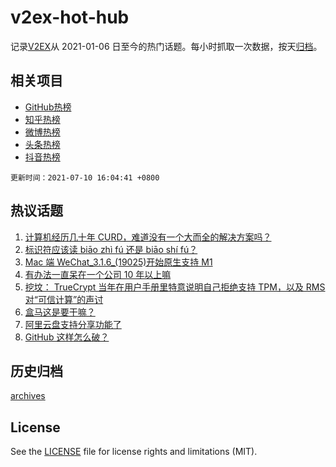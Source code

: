 # v2ex-hot-hub

 记录[V2EX](https://www.v2ex.com/)从 2021-01-06 日至今的热门话题。每小时抓取一次数据，按天[归档](archives)。
 
 ## 相关项目

- [GitHub热榜](https://github.com/snaildev/github-hot-hub)
- [知乎热榜](https://github.com/snaildev/zhihu-hot-hub)
- [微博热榜](https://github.com/snaildev/weibo-hot-hub)
- [头条热榜](https://github.com/snaildev/toutiao-hot-hub)
- [抖音热榜](https://github.com/snaildev/douyin-hot-hub)


 `更新时间：2021-07-10 16:04:41 +0800`

## 热议话题

1. [计算机经历几十年 CURD，难道没有一个大而全的解决方案吗？](https://www.v2ex.com/t/788561)
1. [标识符应该读 biāo zhì fú 还是 biāo shí fú？](https://www.v2ex.com/t/788557)
1. [Mac 端 WeChat_3.1.6_(19025)开始原生支持 M1](https://www.v2ex.com/t/788573)
1. [有办法一直呆在一个公司 10 年以上嘛](https://www.v2ex.com/t/788556)
1. [挖坟： TrueCrypt 当年在用户手册里特意说明自己拒绝支持 TPM，以及 RMS 对“可信计算”的声讨](https://www.v2ex.com/t/788634)
1. [盒马这是要干嘛？](https://www.v2ex.com/t/788685)
1. [阿里云盘支持分享功能了](https://www.v2ex.com/t/788653)
1. [GitHub 这样怎么破？](https://www.v2ex.com/t/788592)

## 历史归档

[archives](archives)

## License

See the [LICENSE](LICENSE) file for license rights and limitations (MIT).
